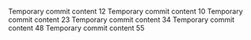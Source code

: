 Temporary commit content 12
Temporary commit content 10
Temporary commit content 23
Temporary commit content 34
Temporary commit content 48
Temporary commit content 55
